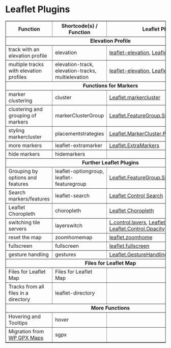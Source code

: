 # Leaflet Plugins

<table class="form-table" border="1">
<thead><tr><th style="text-align:center">Function</th><th style="text-align:center">Shortcode(s) / Function</th><th style="text-align:center">Leaflet Plugins</th></tr></thead>
<tbody>

<tr><td colspan="3" style="text-align:center"><b>Elevation Profile</b></td></tr>
<tr><td>track with an elevation profile</td><td>elevation
<td><a href="https://github.com/Raruto/leaflet-elevation">leaflet-elevation</a>, <a href="https://github.com/yohanboniface/Leaflet.i18n">Leaflet.i18n</a></td></tr>

<tr><td>multiple tracks with elevation profiles</td><td>elevation-track, elevation-tracks, multielevation
<td><a href="https://github.com/Raruto/leaflet-elevation">leaflet-elevation</a>, <a href="https://github.com/makinacorpus/Leaflet.GeometryUtil">Leaflet.GeometryUtil</a></td></tr>

<tr><td colspan="3" style="text-align:center"><b>Functions for Markers</b></td></tr>

<tr><td>marker clustering</td><td>cluster</td><td><a href="https://github.com/Leaflet/Leaflet.markercluster">Leaflet.markercluster</a></td></tr>

<tr><td>clustering and grouping of markers</td><td>markerClusterGroup</td><td><a href="https://github.com/ghybs/Leaflet.FeatureGroup.SubGroup">Leaflet.FeatureGroup.SubGroup</a></td></tr>

<tr><td>styling markercluster</td><td>placementstrategies</td><td><a href="https://github.com/adammertel/Leaflet.MarkerCluster.PlacementStrategies">Leaflet.MarkerCluster.PlacementStrategies</a></td></tr>

<tr><td>more markers</td><td>leaflet-extramarker</td><td><a href="https://github.com/coryasilva/Leaflet.ExtraMarkers">Leaflet.ExtraMarkers</a></td></tr>

<tr ><td>hide markers</td><td>hidemarkers</td><td></td></tr>

<tr><td colspan="3" style="text-align:center"><b>Further Leaflet Plugins</b></td></tr>

<tr><td>Grouping by options and features</td><td>leaflet-optiongroup, leaflet-featuregroup</td><td><a href="https://github.com/ghybs/Leaflet.FeatureGroup.SubGroup">Leaflet.FeatureGroup.SubGroup</a></td></tr>

<tr><td>Search markers/features</td><td>leaflet-search</td><td><a href="https://github.com/stefanocudini/leaflet-search">Leaflet Control Search</a></td></tr>

<tr><td>Leaflet Choropleth</td><td>choropleth</td><td><a href="https://github.com/timwis/leaflet-choropleth">Leaflet Choropleth</a></td></tr>

<tr><td>switching tile servers</td><td>layerswitch</td><td><a href="https://leafletjs.com/examples/layers-control/">L.control.layers</a>, <a href="https://github.com/leaflet-extras/leaflet-providers">Leaflet-providers</a>, <a href="https://github.com/dayjournal/Leaflet.Control.Opacity">Leaflet.Control.Opacity</a></td></tr>

<tr><td>reset the map</td><td>zoomhomemap</td><td><a href="https://github.com/torfsen/leaflet.zoomhome">leaflet.zoomhome</a></td></tr>

<tr><td>fullscreen</td><td>fullscreen</td><td><a href="https://github.com/brunob/leaflet.fullscreen">leaflet.fullscreen</a></td></tr>

<tr><td>gesture handling</td><td>gestures</td><td><a href="https://github.com/Raruto/leaflet-gesture-handling">Leaflet.GestureHandling</a></td></tr>

<tr><td colspan="3" style="text-align:center"><b>Files for Leaflet Map</b></td></tr>

<tr><td>Files for Leaflet Map</td><td>Files for Leaflet Map</td><td></td></tr>

<tr><td>Tracks from all files in a directory</td><td>leaflet-directory</td><td></td></tr>

<tr><td colspan="3" style="text-align:center"><b>More Functions</b></td></tr>

<tr><td>Hovering and Tooltips</td><td>hover</td><td></td></tr>

<tr><td>Migration from <a href="https://wordpress.org/plugins/wp-gpx-maps/">WP GPX Maps</a></td><td>sgpx</td><td></td></tr>

</tbody></table>
